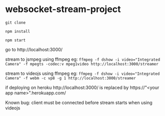 # websocket-stream-project


`git clone`

`npm install` 

`npm start`

go to http://localhost:3000/

stream to jsmpeg using ffmpeg eg:
`ffmpeg -f dshow -i video="Integrated Camera" -f mpegts -codec:v mpeg1video http://localhost:3000/streamer`

stream to videojs using ffmpeg eg:
`ffmpeg -f dshow -i video="Integrated Camera" -f webm -c vp8 -g 1 http://localhost:3000/streamer`

if deploying on heroku http://localhost:3000/ is replaced by https://"$<$your app name$>$".herokuapp.com/

Known bug: client must be connected before stream starts when using videojs